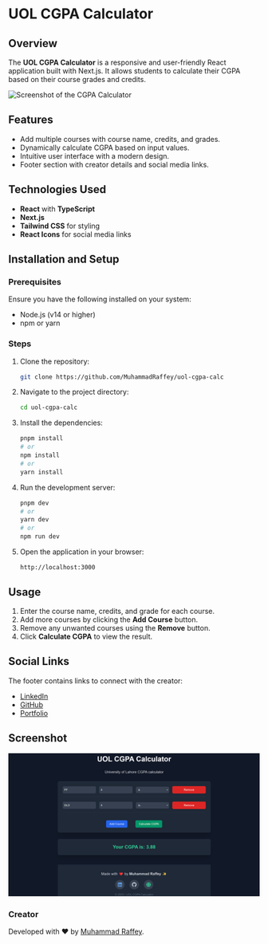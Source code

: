 # UOL CGPA Calculator

## Overview

The **UOL CGPA Calculator** is a responsive and user-friendly React application built with Next.js. It allows students to calculate their CGPA based on their course grades and credits.

![Screenshot of the CGPA Calculator](path/to/screenshot.png)

## Features

- Add multiple courses with course name, credits, and grades.
- Dynamically calculate CGPA based on input values.
- Intuitive user interface with a modern design.
- Footer section with creator details and social media links.

## Technologies Used

- **React** with **TypeScript**
- **Next.js**
- **Tailwind CSS** for styling
- **React Icons** for social media links

## Installation and Setup

### Prerequisites

Ensure you have the following installed on your system:

- Node.js (v14 or higher)
- npm or yarn

### Steps

1. Clone the repository:

   ```bash
   git clone https://github.com/MuhammadRaffey/uol-cgpa-calc
   ```

2. Navigate to the project directory:

   ```bash
   cd uol-cgpa-calc
   ```

3. Install the dependencies:

   ```bash
   pnpm install
   # or
   npm install
   # or
   yarn install
   ```

4. Run the development server:

   ```bash
   pnpm dev
   # or
   yarn dev
   # or
   npm run dev
   ```

5. Open the application in your browser:
   ```
   http://localhost:3000
   ```

## Usage

1. Enter the course name, credits, and grade for each course.
2. Add more courses by clicking the **Add Course** button.
3. Remove any unwanted courses using the **Remove** button.
4. Click **Calculate CGPA** to view the result.

## Social Links

The footer contains links to connect with the creator:

- [LinkedIn](https://linkedin.com/in/muhammad-raffey)
- [GitHub](https://github.com/MuhammadRaffey)
- [Portfolio](https://raffey-portfolio.vercel.app/)

## Screenshot

![Example](./public/Example.png)

### Creator

Developed with ❤️ by [Muhammad Raffey](https://raffey-portfolio.vercel.app/).
